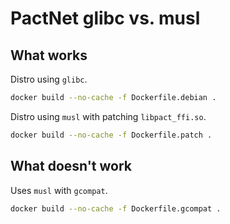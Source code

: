 # PactNet glibc vs. musl

## What works

Distro using `glibc`.

```bash
docker build --no-cache -f Dockerfile.debian .
```

Distro using `musl` with patching `libpact_ffi.so`.

```bash
docker build --no-cache -f Dockerfile.patch .
```

## What doesn't work

Uses `musl` with `gcompat`.

```bash
docker build --no-cache -f Dockerfile.gcompat .
```
